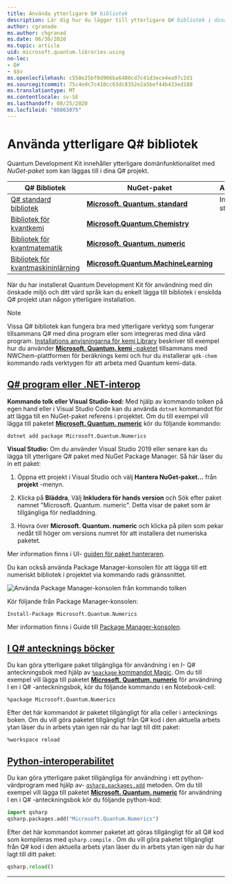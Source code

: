 ```yaml
---
title: Använda ytterligare Q# bibliotek
description: Lär dig hur du lägger till ytterligare Q# bibliotek i dina Quantum-program.
author: cgranade
ms.author: chgranad
ms.date: 06/30/2020
ms.topic: article
uid: microsoft.quantum.libraries.using
no-loc:
- Q#
- $$v
ms.openlocfilehash: c558e25bf0d906ba6480cd7c41d3ece4ea97c2d1
ms.sourcegitcommit: 75c4edc7c410cc63dc8352e2a5bef44b433ed188
ms.translationtype: MT
ms.contentlocale: sv-SE
ms.lasthandoff: 08/25/2020
ms.locfileid: "88863075"
---
```

# <a name="using-additional-no-locq-libraries"></a>Använda ytterligare Q# bibliotek

Quantum Development Kit innehåller ytterligare domänfunktionalitet med _NuGet-paket_ som kan läggas till i dina Q# projekt.

| Q# Bibliotek  | NuGet-paket | Anteckningar |
|---------|---------|--------|
| [Q# standard bibliotek](xref:microsoft.quantum.libraries.standard.intro) | [**Microsoft. Quantum. standard**](https://www.nuget.org/packages/Microsoft.Quantum.Standard) | Ingår som standard |
| [Bibliotek för kvantkemi](xref:microsoft.quantum.chemistry.concepts.intro) | [**Microsoft.Quantum.Chemistry**](https://www.nuget.org/packages/Microsoft.Quantum.Chemistry) | |
| [Bibliotek för kvantmatematik](xref:microsoft.quantum.numerics.intro) | [**Microsoft. Quantum. numeric**](https://www.nuget.org/packages/Microsoft.Quantum.Numerics) | |
| [Bibliotek för kvantmaskininlärning](xref:microsoft.quantum.libraries.machine-learning.intro) | [**Microsoft.Quantum.MachineLearning**](https://www.nuget.org/packages/Microsoft.Quantum.MachineLearning) | |

När du har installerat Quantum Development Kit för användning med din önskade miljö och ditt värd språk kan du enkelt lägga till bibliotek i enskilda Q# projekt utan någon ytterligare installation.

> [!NOTE]
> Vissa Q# bibliotek kan fungera bra med ytterligare verktyg som fungerar tillsammans Q# med dina program eller som integreras med dina värd program.
> [Installations anvisningarna för kemi Library](xref:microsoft.quantum.chemistry.concepts.installation) beskriver till exempel hur du använder [ **Microsoft. Quantum. kemi** -paketet](https://www.nuget.org/packages/Microsoft.Quantum.Chemistry) tillsammans med NWChem-plattformen för beräknings kemi och hur du installerar `qdk-chem` kommando rads verktygen för att arbeta med Quantum kemi-data.

## <a name="no-locq-applications-or-net-interopability"></a>[Q# program eller .NET-interop](#tab/tabid-csproj)

**Kommando tolk eller Visual Studio-kod:** Med hjälp av kommando tolken på egen hand eller i Visual Studio Code kan du använda `dotnet` kommandot för att lägga till en NuGet-paket referens i projektet.
Om du till exempel vill lägga till paketet [**Microsoft. Quantum. numeric**](https://www.nuget.org/packages/Microsoft.Quantum.Numerics) kör du följande kommando:

```dotnetcli
dotnet add package Microsoft.Quantum.Numerics
```

**Visual Studio:** Om du använder Visual Studio 2019 eller senare kan du lägga till ytterligare Q# paket med NuGet Package Manager.
Så här läser du in ett paket: 
1. Öppna ett projekt i Visual Studio och välj **Hantera NuGet-paket...** från **projekt** -menyn.

2. Klicka på **Bläddra**, Välj **Inkludera för hands version** och Sök efter paket namnet "Microsoft. Quantum. numeric". Detta visar de paket som är tillgängliga för nedladdning.

3. Hovra över **Microsoft. Quantum. numeric** och klicka på pilen som pekar nedåt till höger om versions numret för att installera det numeriska paketet.

Mer information finns i UI- [guiden för paket hanteraren](https://docs.microsoft.com/nuget/tools/package-manager-ui).

Du kan också använda Package Manager-konsolen för att lägga till ett numeriskt bibliotek i projektet via kommando rads gränssnittet.

![Använda Package Manager-konsolen från kommando tolken](~/media/vs2017-nuget-console-menu.png)

Kör följande från Package Manager-konsolen:

```
Install-Package Microsoft.Quantum.Numerics
```

Mer information finns i Guide till [Package Manager-konsolen](https://docs.microsoft.com/nuget/tools/package-manager-console).

## <a name="ino-locq-notebooks"></a>[I Q# antecknings böcker](#tab/tabid-notebook)

Du kan göra ytterligare paket tillgängliga för användning i en I- Q# anteckningsbok med hjälp av [ `%package` kommandot Magic](xref:microsoft.quantum.iqsharp.magic-ref.package).
Om du till exempel vill lägga till paketet [**Microsoft. Quantum. numeric**](https://www.nuget.org/packages/Microsoft.Quantum.Numerics) för användning I en i Q# -anteckningsbok, kör du följande kommando i en Notebook-cell:

```
%package Microsoft.Quantum.Numerics
```

Efter det här kommandot är paketet tillgängligt för alla celler i antecknings boken.
Om du vill göra paketet tillgängligt från Q# kod i den aktuella arbets ytan läser du in arbets ytan igen när du har lagt till ditt paket:

```
%workspace reload
```

## <a name="python-interoperability"></a>[Python-interoperabilitet](#tab/tabid-python)


Du kan göra ytterligare paket tillgängliga för användning i ett python-värdprogram med hjälp av- [`qsharp.packages.add`](https://docs.microsoft.com/python/qsharp/qsharp.packages.packages) metoden.
Om du till exempel vill lägga till paketet [**Microsoft. Quantum. numeric**](https://www.nuget.org/packages/Microsoft.Quantum.Numerics) för användning I en i Q# -anteckningsbok kör du följande python-kod:

```python
import qsharp
qsharp.packages.add("Microsoft.Quantum.Numerics")
```

Efter det här kommandot kommer paketet att göras tillgängligt för all Q# kod som kompileras med `qsharp.compile` .
Om du vill göra paketet tillgängligt från Q# kod i den aktuella arbets ytan läser du in arbets ytan igen när du har lagt till ditt paket:

```python
qsharp.reload()
```

***
